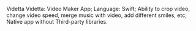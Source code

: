 Videtta
Videtta: Video Maker App; Language: Swift; Ability to crop video, change video speed, merge music with video, add different smiles, etc; Native app without Third-party libraries.
